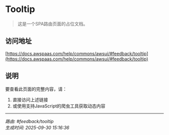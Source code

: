 # Tooltip

> 这是一个SPA路由页面的占位文档。

## 访问地址

[https://docs.awspaas.com/help/commons/awsui/#feedback/tooltip](https://docs.awspaas.com/help/commons/awsui/#feedback/tooltip)

## 说明

要查看此页面的完整内容，请：

1. 直接访问上述链接
2. 或使用支持JavaScript的爬虫工具获取动态内容

---

*路由: #feedback/tooltip*  
*生成时间: 2025-09-30 15:16:36*

